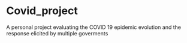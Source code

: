# Covid_project
A personal project evaluating the COVID 19 epidemic evolution and the response elicited by multiple goverments 
